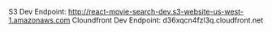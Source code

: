 S3 Dev Endpoint: http://react-movie-search-dev.s3-website-us-west-1.amazonaws.com
Cloundfront Dev Endpoint: d36xqcn4fzl3q.cloudfront.net

